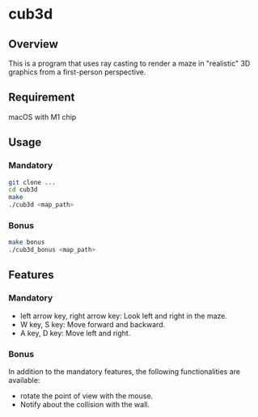 # cub3d

## Overview
This is a program that uses ray casting to render a maze in "realistic" 3D graphics from a first-person perspective.

## Requirement
macOS with M1 chip

## Usage
### Mandatory
``` bash
git clone ...
cd cub3d
make
./cub3d <map_path>
```
### Bonus
``` bash
make bonus
./cub3d_bonus <map_path>
```
## Features
### Mandatory
- left arrow key, right arrow key: Look left and right in the maze.
- W key, S key: Move forward and backward.
- A key, D key: Move left and right.
### Bonus
In addition to the mandatory features, the following functionalities are available:
- rotate the point of view with the mouse.
- Notify about the collision with the wall.
  
